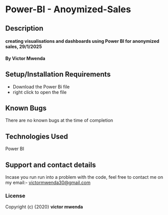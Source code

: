 # Power-BI - Anoymized-Sales
## Description
#### creating visualisations and dashboards using Power BI for anonymized sales, 29/1/2025
#### By **Victor Mwenda**

## Setup/Installation Requirements
* Download the Power Bi file
* right click to open the file
## Known Bugs
There are no known bugs at the time of completion
## Technologies Used
Power BI

## Support and contact details
Incase you run run into a problem  with the code, feel free to contact me on my email:- victormwenda30@gmail.com
### License
Copyright (c) {2020} **victor mwenda**
